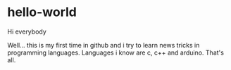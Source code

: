 # hello-world


Hi everybody

Well... this is my first time in github and i try to learn news tricks in programming languages.
Languages i know are c, c++ and arduino.
That's all.
